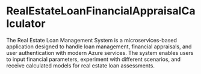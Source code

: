 # RealEstateLoanFinancialAppraisalCalculator
The Real Estate Loan Management System is a microservices-based application designed to handle loan management, financial appraisals, and user authentication with modern Azure services. The system enables users to input financial parameters, experiment with different scenarios, and receive calculated models for real estate loan assessments.
